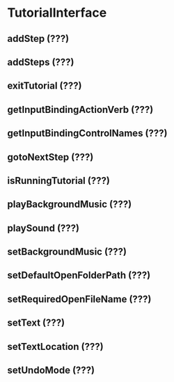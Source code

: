 # TutorialInterface
## addStep (???)
## addSteps (???)
## exitTutorial (???)
## getInputBindingActionVerb (???)
## getInputBindingControlNames (???)
## gotoNextStep (???)
## isRunningTutorial (???)
## playBackgroundMusic (???)
## playSound (???)
## setBackgroundMusic (???)
## setDefaultOpenFolderPath (???)
## setRequiredOpenFileName (???)
## setText (???)
## setTextLocation (???)
## setUndoMode (???)
